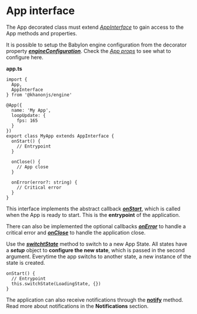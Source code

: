 # App interface
The App decorated class must extend [*AppInterface*](https://khanonjs.com/api-docs/classes/decorators_app.AppInterface.html) to gain access to the App methods and properties.

It is possible to setup the Babylon engine configuration from the decorator property [***engineConfiguration***](https://khanonjs.com/api-docs/types/types.EngineConfiguration.html). Check the [*App props*](https://khanonjs.com/api-docs/interfaces/decorators_app.AppProps.html) to see what to configure here.

**app.ts**
```
import {
  App,
  AppInterface
} from '@khanonjs/engine'

@App({
  name: 'My App',
  loopUpdate: {
    fps: 165
  }
})
export class MyApp extends AppInterface {
  onStart() {
    // Entrypoint
  }

  onClose() {
    // App close
  }

  onError(error?: string) {
    // Critical error
  }
}
```

This interface implements the abstract callback [***onStart***](https://khanonjs.com/api-docs/classes/decorators_app.AppInterface.html#onStart), which is called when the App is ready to start. This is the **entrypoint** of the application.

There can also be implemented the optional callbacks [***onError***](https://khanonjs.com/api-docs/classes/decorators_app.AppInterface.html#onError) to handle a critical error and [***onClose***](https://khanonjs.com/api-docs/classes/decorators_app.AppInterface.html#onClose) to handle the application close.

Use the [***switchtState***](https://khanonjs.com/api-docs/classes/decorators_app.AppInterface.html#startState) method to switch to a new App State.
All states have a ***setup*** object to **configure the new state**, which is passed in the second argument. Everytime the app switchs to another state, a new instance of the state is created.
```
onStart() {
  // Entrypoint
  this.switchState(LoadingState, {})
}
```

The application can also receive notifications through the [**notify**](https://khanonjs.com/api-docs/classes/decorators_app.AppInterface.html#notify) method.
Read more about notifications in the **Notifications** section.